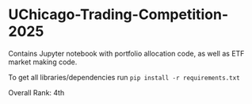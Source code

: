 # UChicago-Trading-Competition-2025
Contains Jupyter notebook with portfolio allocation code, as well as ETF market making code.

To get all libraries/dependencies run `pip install -r requirements.txt`

Overall Rank: 4th
